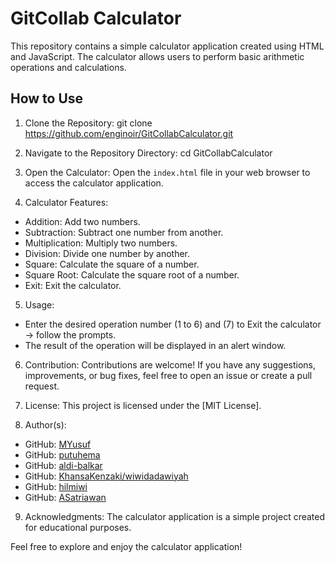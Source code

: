 # GitCollab Calculator

This repository contains a simple calculator application created using HTML and JavaScript. The calculator allows users to perform basic arithmetic operations and calculations.

## How to Use

1. Clone the Repository:
git clone https://github.com/enginoir/GitCollabCalculator.git

2. Navigate to the Repository Directory:
cd GitCollabCalculator

3. Open the Calculator:
Open the `index.html` file in your web browser to access the calculator application.

4. Calculator Features:
- Addition: Add two numbers.
- Subtraction: Subtract one number from another.
- Multiplication: Multiply two numbers.
- Division: Divide one number by another.
- Square: Calculate the square of a number.
- Square Root: Calculate the square root of a number.
- Exit: Exit the calculator.

5. Usage:
- Enter the desired operation number (1 to 6) and (7) to Exit the calculator -> follow the prompts.
- The result of the operation will be displayed in an alert window.

6. Contribution:
Contributions are welcome! If you have any suggestions, improvements, or bug fixes, feel free to open an issue or create a pull request.

7. License:
This project is licensed under the [MIT License].

8. Author(s):
- GitHub: [MYusuf](https://github.com/enginoir)
- GitHub: [putuhema](https://github.com/putuhema)
- GitHub: [aldi-balkar](https://github.com/aldi-balkar)
- GitHub: [KhansaKenzaki/wiwidadawiyah](https://github.com/wiwidadawiyah)
- GitHub: [hilmiwi](https://github.com/hilmiwi)
- GitHub: [ASatriawan](https://github.com/ASatriawan)

9. Acknowledgments:
The calculator application is a simple project created for educational purposes.

Feel free to explore and enjoy the calculator application!

